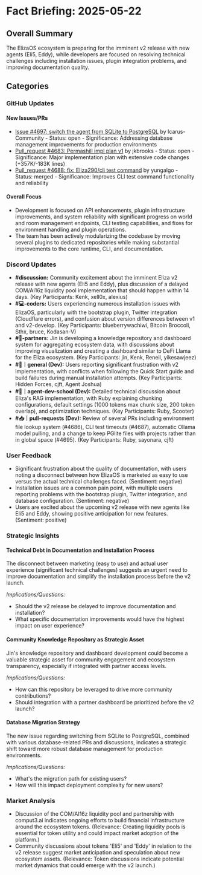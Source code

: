 # Fact Briefing: 2025-05-22

## Overall Summary
The ElizaOS ecosystem is preparing for the imminent v2 release with new agents (Eli5, Eddy), while developers are focused on resolving technical challenges including installation issues, plugin integration problems, and improving documentation quality.

## Categories

### GitHub Updates

#### New Issues/PRs
- [Issue #4697: switch the agent from SQLite to PostgreSQL](https://github.com/elizaOS/eliza/issues/4697) by Icarus-Community - Status: open - Significance: Addressing database management improvements for production environments
- [Pull_request #4683: Permashill impl plan v1](https://github.com/elizaOS/eliza/pull/4683) by jkbrooks - Status: open - Significance: Major implementation plan with extensive code changes (+357K/-183K lines)
- [Pull_request #4688: fix: Eliza290/cli test command](https://github.com/elizaOS/eliza/pull/4688) by yungalgo - Status: merged - Significance: Improves CLI test command functionality and reliability

#### Overall Focus
- Development is focused on API enhancements, plugin infrastructure improvements, and system reliability with significant progress on world and room management endpoints, CLI testing capabilities, and fixes for environment handling and plugin operations.
- The team has been actively modularizing the codebase by moving several plugins to dedicated repositories while making substantial improvements to the core runtime, CLI, and documentation.

### Discord Updates
- **#discussion:** Community excitement about the imminent Eliza v2 release with new agents (Eli5 and Eddy), plus discussion of a delayed COM/AI16z liquidity pool implementation that should happen within 14 days. (Key Participants: Kenk, xell0x, alexius)
- **#💻-coders:** Users experiencing numerous installation issues with ElizaOS, particularly with the bootstrap plugin, Twitter integration (Cloudflare errors), and confusion about version differences between v1 and v2-develop. (Key Participants: blueberrywachiwi, Bitcoin Broccoli, Sthx, bruce, Kodasan-V)
- **#🥇-partners:** Jin is developing a knowledge repository and dashboard system for aggregating ecosystem data, with discussions about improving visualization and creating a dashboard similar to DeFi Llama for the Eliza ecosystem. (Key Participants: jin, Kenk, Reneil, yikesawjeez)
- **#💬｜general (Dev):** Users reporting significant frustration with v2 implementation, with conflicts when following the Quick Start guide and build failures during manual installation attempts. (Key Participants: Hidden Forces, cjft, Agent Joshua)
- **#🤖｜agent-dev-school (Dev):** Detailed technical discussion about Eliza's RAG implementation, with Ruby explaining chunking configurations, default settings (1000 tokens max chunk size, 200 token overlap), and optimization techniques. (Key Participants: Ruby, Scooter)
- **#📥｜pull-requests (Dev):** Review of several PRs including environment file lookup system (#4686), CLI test timeouts (#4687), automatic Ollama model pulling, and a change to keep PGlite files with projects rather than in global space (#4695). (Key Participants: Ruby, sayonara, cjft)

### User Feedback
- Significant frustration about the quality of documentation, with users noting a disconnect between how ElizaOS is marketed as easy to use versus the actual technical challenges faced. (Sentiment: negative)
- Installation issues are a common pain point, with multiple users reporting problems with the bootstrap plugin, Twitter integration, and database configuration. (Sentiment: negative)
- Users are excited about the upcoming v2 release with new agents like Eli5 and Eddy, showing positive anticipation for new features. (Sentiment: positive)

### Strategic Insights

#### Technical Debt in Documentation and Installation Process
The disconnect between marketing (easy to use) and actual user experience (significant technical challenges) suggests an urgent need to improve documentation and simplify the installation process before the v2 launch.

*Implications/Questions:*
  - Should the v2 release be delayed to improve documentation and installation?
  - What specific documentation improvements would have the highest impact on user experience?

#### Community Knowledge Repository as Strategic Asset
Jin's knowledge repository and dashboard development could become a valuable strategic asset for community engagement and ecosystem transparency, especially if integrated with partner access levels.

*Implications/Questions:*
  - How can this repository be leveraged to drive more community contributions?
  - Should integration with a partner dashboard be prioritized before the v2 launch?

#### Database Migration Strategy
The new issue regarding switching from SQLite to PostgreSQL, combined with various database-related PRs and discussions, indicates a strategic shift toward more robust database management for production environments.

*Implications/Questions:*
  - What's the migration path for existing users?
  - How will this impact deployment complexity for new users?

### Market Analysis
- Discussion of the COM/AI16z liquidity pool and partnership with comput3.ai indicates ongoing efforts to build financial infrastructure around the ecosystem tokens. (Relevance: Creating liquidity pools is essential for token utility and could impact market adoption of the platform.)
- Community discussions about tokens 'Eli5' and 'Eddy' in relation to the v2 release suggest market anticipation and speculation about new ecosystem assets. (Relevance: Token discussions indicate potential market dynamics that could emerge with the v2 launch.)